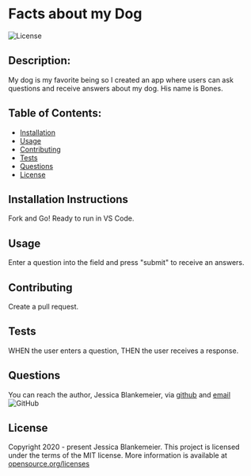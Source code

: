 # Facts about my Dog
![License](https://img.shields.io/badge/license-MIT-brightgreen)
## Description:  
 My dog is my favorite being so I created an app where users can ask questions and receive answers about my dog. His name is Bones.

    
## Table of Contents:
* [Installation](#installation-instructions)
* [Usage](#usage)
* [Contributing](#contributing)
* [Tests](#tests)
* [Questions](#questions)
* [License](#license-info)

## Installation Instructions
Fork and Go! Ready to run in VS Code.

## Usage
Enter a question into the field and press "submit" to receive an answers. 

## Contributing
Create a pull request. 

## Tests
WHEN the user enters a question, THEN the user receives a response.

## Questions
You can reach the author, Jessica Blankemeier,  via [github](http://github.com/jessicablank) and [email](mailto:jessicablankemeier@gmail.com)
![GitHub](https://img.shields.io/github/followers/jessicablank?label=follow&style=social)

## License
Copyright 2020 - present Jessica Blankemeier.
This project is licensed under the terms of the MIT license. 
More information is available at [opensource.org/licenses](http:opensource.org/licenses/MIT)
